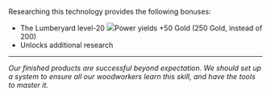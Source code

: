 Researching this technology provides the following bonuses:
* The Lumberyard level-20 ![](/assets/lightning.svg)Power yields +50 Gold (250 Gold, instead of 200)
* Unlocks additional research

---

_Our finished products are successful beyond expectation. We should set up a system to ensure all our woodworkers learn this skill, and have the tools to master it._
